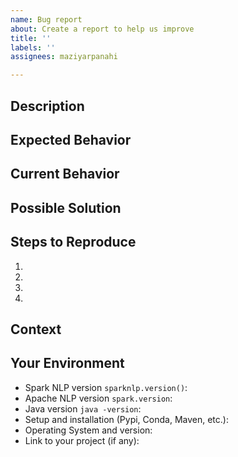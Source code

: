 ```yaml
---
name: Bug report
about: Create a report to help us improve
title: ''
labels: ''
assignees: maziyarpanahi

---
```


<!--- Provide a general summary of the issue in the Title above -->

## Description
<!--- Provide a more detailed introduction to the issue itself, and why you consider it to be a bug -->

## Expected Behavior
<!--- Tell us what should happen -->

## Current Behavior
<!--- Tell us what happens instead of the expected behavior -->

## Possible Solution
<!--- Not obligatory, but suggest a fix/reason for the bug, -->

## Steps to Reproduce
<!--- Provide a link to a live example or an unambiguous set of steps to -->
<!--- reproduce this bug. Include code to reproduce, if relevant -->
1.
2.
3.
4.

## Context
<!--- How has this bug affected you? What were you trying to accomplish? -->

## Your Environment
<!--- Include as many relevant details about the environment you experienced the bug in -->
* Spark NLP version `sparknlp.version()`:
* Apache NLP version `spark.version`:
* Java version `java -version`:
* Setup and installation (Pypi, Conda, Maven, etc.):
* Operating System and version:
* Link to your project (if any):

